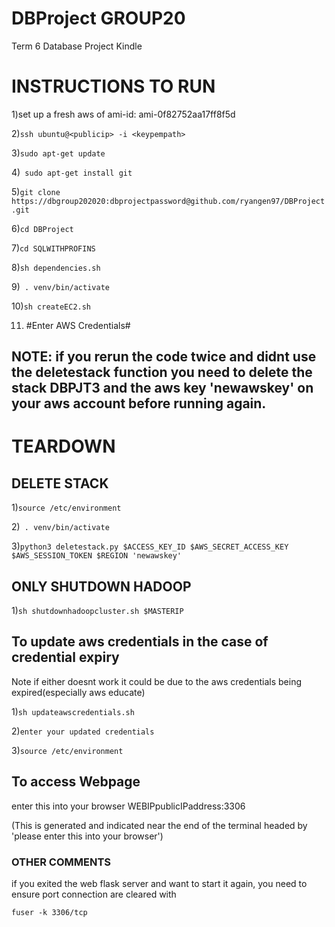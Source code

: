 # DBProject GROUP20
Term 6 Database Project Kindle 

# INSTRUCTIONS TO RUN

1)set up a fresh aws of ami-id: ami-0f82752aa17ff8f5d

2)```ssh ubuntu@<publicip> -i <keypempath>```
  
3)```sudo apt-get update```

4)``` sudo apt-get install git```

5)```git clone https://dbgroup202020:dbprojectpassword@github.com/ryangen97/DBProject.git```

6)```cd DBProject```

7)```cd SQLWITHPROFINS```

8)```sh dependencies.sh```

9)``` . venv/bin/activate```

10)```sh createEC2.sh```

11) #Enter AWS Credentials#

## NOTE: if you rerun the code twice and didnt use the deletestack function you need to delete the stack DBPJT3 and the aws key 'newawskey' on your aws account before running again.

# TEARDOWN

## DELETE STACK

1)```source /etc/environment```

2)``` . venv/bin/activate```

3)```python3 deletestack.py $ACCESS_KEY_ID $AWS_SECRET_ACCESS_KEY $AWS_SESSION_TOKEN $REGION 'newawskey'```

## ONLY SHUTDOWN HADOOP

1)```sh shutdownhadoopcluster.sh $MASTERIP```
##


## To update aws credentials in the case of credential expiry
Note if either doesnt work it could be due to the aws credentials being expired(especially aws educate)

1)```sh updateawscredentials.sh```
 
2)```enter your updated credentials```
 
3)```source /etc/environment```

## To access Webpage
enter this into your browser WEBIPpublicIPaddress:3306
  
(This is generated and indicated near the end of the terminal headed by 'please enter this into your browser')

### OTHER COMMENTS
if you exited the web flask server and want to start it again, you need to ensure port connection are cleared with

```fuser -k 3306/tcp```

